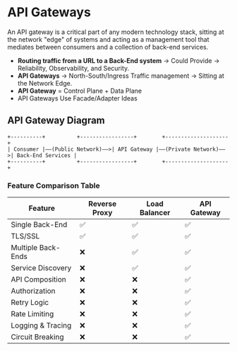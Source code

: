 # API Gateways

An API gateway is a critical part of any modern technology stack, sitting at the network "edge" of systems and acting as a management tool that mediates between consumers and a collection of back-end services.

- **Routing traffic from a URL to a Back-End system** → Could Provide → Reliability, Observability, and Security.
- **API Gateways** → North-South/Ingress Traffic management → Sitting at the Network Edge.
- **API Gateway** = Control Plane + Data Plane
- API Gateways Use Facade/Adapter Ideas

## API Gateway Diagram

```plaintext
+----------+          +-----------------+        +--------------------+
| Consumer |——(Public Network)——>| API Gateway |——(Private Network)——>| Back-End Services |
+----------+          +-----------------+        +--------------------+
```

### Feature Comparison Table

| Feature             | Reverse Proxy | Load Balancer | API Gateway |
|---------------------|--------------|--------------|-------------|
| Single Back-End    | ✅            | ✅            | ✅           |
| TLS/SSL           | ✅            | ✅            | ✅           |
| Multiple Back-Ends | ❌            | ✅            | ✅           |
| Service Discovery  | ❌            | ✅            | ✅           |
| API Composition    | ❌            | ❌            | ✅           |
| Authorization      | ❌            | ❌            | ✅           |
| Retry Logic        | ❌            | ❌            | ✅           |
| Rate Limiting      | ❌            | ❌            | ✅           |
| Logging & Tracing  | ❌            | ❌            | ✅           |
| Circuit Breaking   | ❌            | ❌            | ✅           |